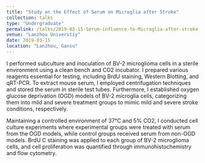 ```yaml
---
title: "Study on the Effect of Serum on Microglia after Stroke"
collection: talks
type: "Undergraduate"
permalink: /talks/2019-03-15-Serum-influence-to-Microglia-after-stroke
venue: "Lanzhou Universtiy"
date: 2019-03-15
location: "Lanzhou, Gansu"
---
```


I performed subculture and inoculation of BV-2 microglioma cells in a sterile environment using a clean bench and CO2 incubator. I prepared various reagents essential for testing, including BrdU staining, Western Blotting, and qRT-PCR. To extract mouse serum, I employed centrifugation techniques and stored the serum in sterile test tubes. Furthermore, I established oxygen glucose deprivation (OGD) models of BV-2 microglia cells, categorizing them into mild and severe treatment groups to mimic mild and severe stroke conditions, respectively.

Maintaining a controlled environment of 37℃ and 5% CO2, I conducted cell culture experiments where experimental groups were treated with serum from the OGD models, while control groups received serum from non-OGD models. BrdU C staining was applied to each group of BV-2 microglioma cells, and cell proliferation was quantified through immunohistochemistry and flow cytometry.
